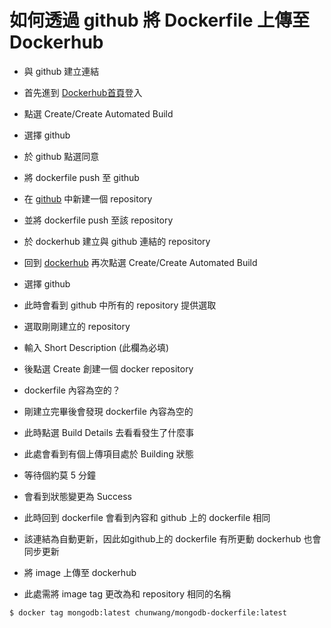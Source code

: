 # 如何透過 github 將 Dockerfile 上傳至 Dockerhub
- 與 github 建立連結
 - 首先進到 [Dockerhub首頁](https://hub.docker.com)登入
 - 點選 Create/Create Automated Build
 - 選擇 github 
 - 於 github 點選同意

- 將 dockerfile push 至 github
 - 在 [github](https://github.com/) 中新建一個 repository
 - 並將 dockerfile push 至該 repository

- 於 dockerhub 建立與 github 連結的 repository
 - 回到 [dockerhub](https://hub.docker.com) 再次點選 Create/Create Automated Build
 - 選擇 github
 - 此時會看到 github 中所有的 repository 提供選取
 - 選取剛剛建立的 repository
 - 輸入 Short Description (此欄為必填)
 - 後點選 Create 創建一個 docker repository

- dockerfile 內容為空的？
 - 剛建立完畢後會發現 dockerfile 內容為空的
 - 此時點選 Build Details 去看看發生了什麼事
 - 此處會看到有個上傳項目處於 Building 狀態
 - 等待個約莫 5 分鐘
 - 會看到狀態變更為 Success
 - 此時回到 dockerfile 會看到內容和 github 上的 dockerfile 相同
 - 該連結為自動更新，因此如github上的 dockerfile 有所更動 dockerhub 也會同步更新

- 將 image 上傳至 dockerhub
 - 此處需將 image tag 更改為和 repository 相同的名稱
 ```
 $ docker tag mongodb:latest chunwang/mongodb-dockerfile:latest
 ```


